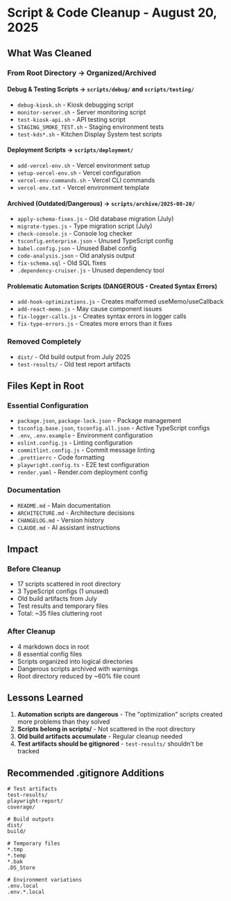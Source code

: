 # Script & Code Cleanup - August 20, 2025

## What Was Cleaned

### From Root Directory → Organized/Archived

#### Debug & Testing Scripts → `scripts/debug/` and `scripts/testing/`
- `debug-kiosk.sh` - Kiosk debugging script
- `monitor-server.sh` - Server monitoring script  
- `test-kiosk-api.sh` - API testing script
- `STAGING_SMOKE_TEST.sh` - Staging environment tests
- `test-kds*.sh` - Kitchen Display System test scripts

#### Deployment Scripts → `scripts/deployment/`
- `add-vercel-env.sh` - Vercel environment setup
- `setup-vercel-env.sh` - Vercel configuration
- `vercel-env-commands.sh` - Vercel CLI commands
- `vercel-env.txt` - Vercel environment template

#### Archived (Outdated/Dangerous) → `scripts/archive/2025-08-20/`
- `apply-schema-fixes.js` - Old database migration (July)
- `migrate-types.js` - Type migration script (July)
- `check-console.js` - Console log checker
- `tsconfig.enterprise.json` - Unused TypeScript config
- `babel.config.json` - Unused Babel config
- `code-analysis.json` - Old analysis output
- `fix-schema.sql` - Old SQL fixes
- `.dependency-cruiser.js` - Unused dependency tool

#### Problematic Automation Scripts (DANGEROUS - Created Syntax Errors)
- `add-hook-optimizations.js` - Creates malformed useMemo/useCallback
- `add-react-memo.js` - May cause component issues
- `fix-logger-calls.js` - Creates syntax errors in logger calls
- `fix-type-errors.js` - Creates more errors than it fixes

### Removed Completely
- `dist/` - Old build output from July 2025
- `test-results/` - Old test report artifacts

## Files Kept in Root

### Essential Configuration
- `package.json`, `package-lock.json` - Package management
- `tsconfig.base.json`, `tsconfig.all.json` - Active TypeScript configs
- `.env`, `.env.example` - Environment configuration
- `eslint.config.js` - Linting configuration
- `commitlint.config.js` - Commit message linting
- `.prettierrc` - Code formatting
- `playwright.config.ts` - E2E test configuration
- `render.yaml` - Render.com deployment config

### Documentation
- `README.md` - Main documentation
- `ARCHITECTURE.md` - Architecture decisions
- `CHANGELOG.md` - Version history
- `CLAUDE.md` - AI assistant instructions

## Impact

### Before Cleanup
- 17 scripts scattered in root directory
- 3 TypeScript configs (1 unused)
- Old build artifacts from July
- Test results and temporary files
- Total: ~35 files cluttering root

### After Cleanup
- 4 markdown docs in root
- 8 essential config files
- Scripts organized into logical directories
- Dangerous scripts archived with warnings
- Root directory reduced by ~60% file count

## Lessons Learned

1. **Automation scripts are dangerous** - The "optimization" scripts created more problems than they solved
2. **Scripts belong in scripts/** - Not scattered in the root directory
3. **Old build artifacts accumulate** - Regular cleanup needed
4. **Test artifacts should be gitignored** - `test-results/` shouldn't be tracked

## Recommended .gitignore Additions

```gitignore
# Test artifacts
test-results/
playwright-report/
coverage/

# Build outputs
dist/
build/

# Temporary files
*.tmp
*.temp
*.bak
.DS_Store

# Environment variations
.env.local
.env.*.local
```